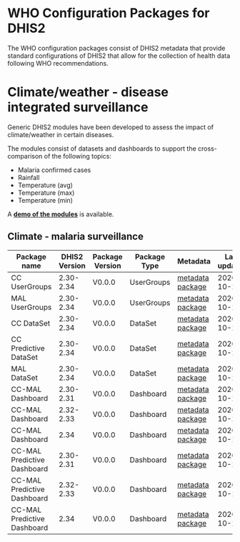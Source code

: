 # WHO Configuration Packages for DHIS2
The WHO configuration packages consist of DHIS2 metadata that provide standard configurations of DHIS2 that allow for the collection of health data following WHO recommendations. 

# Climate/weather - disease integrated surveillance
Generic DHIS2 modules have been developed to assess the impact of climate/weather in certain diseases.

The modules consist of datasets and dashboards to support the cross-comparison of the following topics:
  * Malaria confirmed cases
  * Rainfall
  * Temperature (avg)
  * Temperature (max)
  * Temperature (min)

A **[demo of the modules](https://extranet.who.int/dhis2-ento-vc)** is available.


## Climate - malaria surveillance
| Package name | DHIS2 Version | Package Version | Package Type |  Metadata | Last updated |
| --- | --- | --- | --- |  --- | --- |
| CC UserGroups |  2.30-2.34 | V0.0.0 | UserGroups |  [metadata package](https://raw.githubusercontent.com/EyeSeeTea/DHIS2-standard-packages/CC/CC-MAL/CC-usergroup-2.30-2.34.json)	| 2020-10-20 |
| MAL UserGroups |  2.30-2.34 | V0.0.0 | UserGroups |  [metadata package](https://raw.githubusercontent.com/EyeSeeTea/DHIS2-standard-packages/CC/CC-MAL/MAL-usergroup-2.30-2.34.json)	| 2020-10-20 |
| CC DataSet |  2.30-2.34 | V0.0.0 | DataSet |  [metadata package](https://raw.githubusercontent.com/EyeSeeTea/DHIS2-standard-packages/CC/CC-MAL/CC-dataset-2.30-2.34.json)	| 2020-10-20 |
| CC Predictive DataSet |  2.30-2.34 | V0.0.0 | DataSet |  [metadata package](https://raw.githubusercontent.com/EyeSeeTea/DHIS2-standard-packages/CC/CC-MAL/CC-dataset-predictive-2.30-2.34.json)	| 2020-10-20 |
| MAL DataSet |  2.30-2.34 | V0.0.0 | DataSet |  [metadata package](https://raw.githubusercontent.com/EyeSeeTea/DHIS2-standard-packages/CC/CC-MAL/MAL-dataset-2.30-2.34.json)	| 2020-10-20 |
| CC-MAL Dashboard |  2.30-2.31 | V0.0.0 | Dashboard |  [metadata package](https://raw.githubusercontent.com/EyeSeeTea/DHIS2-standard-packages/CC/CC-MAL/CC-MAL-dashboard-2.30-2.31.json)	| 2020-10-20 |
| CC-MAL Dashboard |  2.32-2.33 | V0.0.0 | Dashboard |  [metadata package](https://raw.githubusercontent.com/EyeSeeTea/DHIS2-standard-packages/CC/CC-MAL/CC-MAL-dashboard-2.32-2.33.json)	| 2020-10-20 |
| CC-MAL Dashboard |  2.34 | V0.0.0 | Dashboard |  [metadata package](https://raw.githubusercontent.com/EyeSeeTea/DHIS2-standard-packages/CC/CC-MAL/CC-MAL-dashboard-2.34.json)	| 2020-10-20 |
| CC-MAL Predictive Dashboard |  2.30-2.31 | V0.0.0 | Dashboard |  [metadata package](https://raw.githubusercontent.com/EyeSeeTea/DHIS2-standard-packages/CC/CC-MAL/CC-MAL-dashboard-predictive-2.30-2.31.json)	| 2020-10-20 |
| CC-MAL Predictive Dashboard |  2.32-2.33 | V0.0.0 | Dashboard |  [metadata package](https://raw.githubusercontent.com/EyeSeeTea/DHIS2-standard-packages/CC/CC-MAL/CC-MAL-dashboard-predictive-2.32-2.33.json)	| 2020-10-20 |
| CC-MAL Predictive Dashboard |  2.34 | V0.0.0 | Dashboard |  [metadata package](https://raw.githubusercontent.com/EyeSeeTea/DHIS2-standard-packages/CC/CC-MAL/CC-MAL-dashboard-predictive-2.34.json)	| 2020-10-20 |
